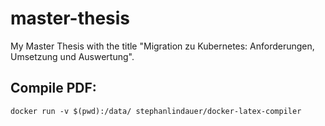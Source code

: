 # master-thesis

My Master Thesis with the title "Migration zu Kubernetes: Anforderungen, Umsetzung und Auswertung".

## Compile PDF:
```
docker run -v $(pwd):/data/ stephanlindauer/docker-latex-compiler
```
